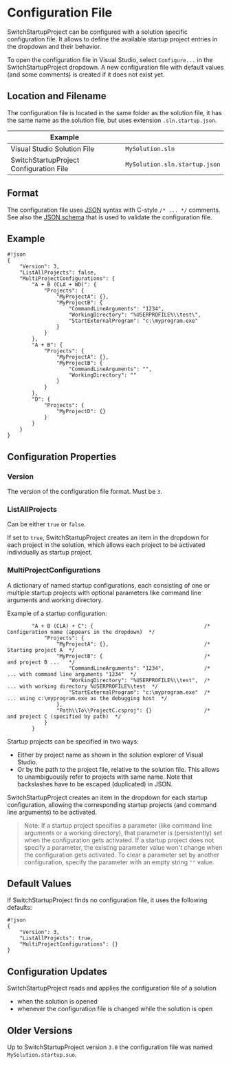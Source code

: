 # Configuration File

SwitchStartupProject can be configured with a solution specific configuration file.
It allows to define the available startup project entries in the dropdown and their behavior.

To open the configuration file in Visual Studio, select `Configure...` in the SwitchStartupProject dropdown.
A new configuration file with default values (and some comments) is created if it does not exist yet.

## Location and Filename

The configuration file is located in the same folder as the solution file, it has the same name as the solution file, but uses extension `.sln.startup.json`.

| Example | |
| --- | --- |
| Visual Studio Solution File | `MySolution.sln` |
| SwitchStartupProject Configuration File | `MySolution.sln.startup.json` |

## Format

The configuration file uses [JSON](http://json.org/) syntax with C-style `/* ... */` comments.
See also the [JSON schema](https://bitbucket.org/thirteen/switchstartupproject/src/tip/SwitchStartupProject/Configuration/ConfigurationSchema.json) that is used to validate the configuration file.

## Example

```
#!json
{
    "Version": 3,
    "ListAllProjects": false,
    "MultiProjectConfigurations": {
        "A + B (CLA + WD)": {
            "Projects": {
                "MyProjectA": {},
                "MyProjectB": {
                    "CommandLineArguments": "1234",
                    "WorkingDirectory": "%USERPROFILE%\\test\",
                    "StartExternalProgram": "c:\myprogram.exe"
                }
            }
        },
        "A + B": {
            "Projects": {
                "MyProjectA": {},
                "MyProjectB": {
                    "CommandLineArguments": "",
                    "WorkingDirectory": ""
                }
            }
        },
        "D": {
            "Projects": {
                "MyProjectD": {}
            }
        }
    }
}
```

## Configuration Properties

### Version
The version of the configuration file format. Must be `3`.

### ListAllProjects
Can be either `true` or `false`.

If set to `true`, SwitchStartupProject creates an item in the dropdown for each project in the solution, which allows each project to be activated individually as startup project.

### MultiProjectConfigurations
A dictionary of named startup configurations, each consisting of one or multiple startup projects with optional parameters like command line arguments and working directory.

Example of a startup configuration:
```
        "A + B (CLA) + C": {                                    /*  Configuration name (appears in the dropdown)  */
            "Projects": {
                "MyProjectA": {},                               /*  Starting project A  */
                "MyProjectB": {                                 /*  and project B ...   */
                    "CommandLineArguments": "1234",             /*  ... with command line arguments "1234"  */
                    "WorkingDirectory": "%USERPROFILE%\\test",  /*  ... with working directory %USERPROFILE%\test  */
                    "StartExternalProgram": "c:\myprogram.exe"  /*  ... using c:\myprogram.exe as the debugging host  */
                },
                "Path\\To\\ProjectC.csproj": {}                 /*  and project C (specified by path)  */
            }
        }
```
Startup projects can be specified in two ways:

* Either by project name as shown in the solution explorer of Visual Studio.
* Or by the path to the project file, relative to the solution file. This allows to unambiguously refer to projects with same name. Note that backslashes have to be escaped (duplicated) in JSON.

SwitchStartupProject creates an item in the dropdown for each startup configuration, allowing the corresponding startup projects (and command line arguments) to be activated.

> Note:
> If a startup project specifies a parameter (like command line arguments or a working directory), that parameter is (persistently) set when the configuration gets activated. If a startup project does not specify a parameter, the existing parameter value won't change when the configuration gets activated. To clear a parameter set by another configuration, specify the parameter with an empty string `""` value.

## Default Values

If SwitchStartupProject finds no configuration file, it uses the following defaults:

```
#!json
{
    "Version": 3,
    "ListAllProjects": true,
    "MultiProjectConfigurations": {}
}
```

## Configuration Updates

SwitchStartupProject reads and applies the configuration file of a solution

* when the solution is opened
* whenever the configuration file is changed while the solution is open

## Older Versions

Up to SwitchStartupProject version `3.0` the configuration file was named `MySolution.startup.suo`.

